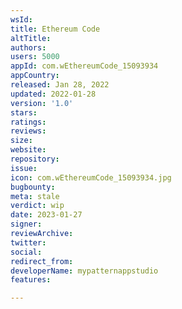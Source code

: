 ```yaml
---
wsId: 
title: Ethereum Code
altTitle: 
authors: 
users: 5000
appId: com.wEthereumCode_15093934
appCountry: 
released: Jan 28, 2022
updated: 2022-01-28
version: '1.0'
stars: 
ratings: 
reviews: 
size: 
website: 
repository: 
issue: 
icon: com.wEthereumCode_15093934.jpg
bugbounty: 
meta: stale
verdict: wip
date: 2023-01-27
signer: 
reviewArchive: 
twitter: 
social: 
redirect_from: 
developerName: mypatternappstudio
features: 

---
```


